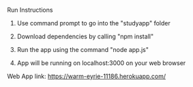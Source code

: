 Run Instructions

1) Use command prompt to go into the "studyapp" folder

2) Download dependencies by calling "npm install"

3) Run the app using the command "node app.js"

4) App will be running on localhost:3000 on your web browser

Web App link: https://warm-eyrie-11186.herokuapp.com/
